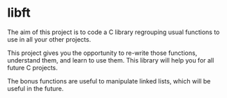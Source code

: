# libft
The aim of this project is to code a C library regrouping usual functions to use in all your other projects.

 This project gives you the opportunity to re-write those functions,
understand them, and learn to use them. This library will help you for all future C
projects.


The bonus functions are useful to manipulate linked lists, which will be useful in the future.
